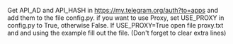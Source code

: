 Get API_AD and API_HASH in https://my.telegram.org/auth?to=apps and add them to the file config.py. if you want to use Proxy, set USE_PROXY in config.py to True, otherwise False. If USE_PROXY=True open file proxy.txt and and using the example fill out the file. (Don't forget to clear extra lines)
